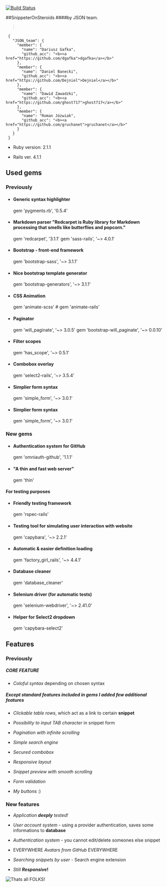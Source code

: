 [![Build Status](https://travis-ci.org/gruchanet/snippeter_on_steroids.svg?branch=master)](https://travis-ci.org/gruchanet/snippeter_on_steroids)

##SnippeterOnSteroids
####by JSON team.


><pre>
     {
       "JSON_team": {
         "member": {
           "name": "Dariusz Gafka",
           "github_acc": "<b><a href="https://github.com/dgafka">dgafka</a></b>"
         },
         "member": {
           "name": "Daniel Banecki",
           "github_acc": "<b><a href="https://github.com/Dejniel">Dejniel</a></b>"
         },
         "member": {
           "name": "Dawid Zawadzki",
           "github_acc": "<b><a href="https://github.com/ghost717">ghost717</a></b>"
         },
         "member": {
           "name": "Roman Józwiak",
           "github_acc": "<b><a href="https://github.com/gruchanet">gruchanet</a></b>"
         }
       }
     }
></pre>


* Ruby version: 2.1.1

* Rails ver. 4.1.1


## Used gems
### Previously
* #### Generic syntax highlighter
    gem 'pygments.rb', '0.5.4'

* #### Markdown parser "Redcarpet is Ruby library for Markdown processing that smells like butterflies and popcorn."
    gem 'redcarpet', '3.1.1'
    gem 'sass-rails', '~> 4.0.1'

* #### Bootstrap - front-end framework
    gem 'bootstrap-sass', '~> 3.1.1'

* #### Nice bootstrap template generator
    gem 'bootstrap-generators', '~> 3.1.1'

* #### CSS Animation
    gem 'animate-scss' # gem 'animate-rails'

* #### Paginator
    gem 'will_paginate', '~> 3.0.5'
    gem 'bootstrap-will_paginate', '~> 0.0.10'

* #### Filter scopes
    gem 'has_scope', '~> 0.5.1'

* #### Combobox overlay
    gem 'select2-rails', '~> 3.5.4'

* #### Simplier form syntax
    gem 'simple_form', '~> 3.0.1'

* #### Simplier form syntax
    gem 'simple_form', '~> 3.0.1'

### New gems

* #### Authentication system for GitHub
    gem 'omniauth-github', '1.1.1'

* #### "A thin and fast web server"
    gem 'thin'


#### For testing purposes

* #### Friendly testing framework
    gem 'rspec-rails'

* #### Testing tool for simulating user interaction with website
    gem 'capybara', '~> 2.2.1'

* #### Automatic & easier definition loading
    gem 'factory_girl_rails', '~> 4.4.1'

* #### Database cleaner
    gem 'database_cleaner'

* #### Selenium driver (for automatic tests)
    gem 'selenium-webdriver', '~> 2.41.0'

* #### Helper for Select2 dropdown
    gem 'capybara-select2'


## Features
### Previously

##### CORE FEATURE

* <i>Coloful syntax</i> depending on chosen syntax

##### Except standard features included in gems I added few additional features

* <i>Clickable table rows</i>, which act as a link to certain <b>snippet</b>

* <i>Possibility to input TAB character</i> in snippet form

* <i>Pagination with infinite scrolling</i>

* <i>Simple search engine</i>

* <i>Secured combobox</i>

* <i>Responsive layout</i>

* <i>Snippet preview with smooth scrolling</i>

* <i>Form validation</i>

* <i>My buttons</i> :)

### New features

* <i>Application <b>deeply</b> tested!</i>

* <i>User account system</i> - using a provider authentication, saves some informations to <b>database</b>

* <i>Authentication system</i> - you cannot edit/delete someones else snippet

* EVERYWHERE <i>Avatars from GitHub</i> EVERYWHERE

* <i>Searching snippets by user</i> - Search engine extension

* <i>Still <b>Responsive</b></i><b>!</b>


![Thats all FOLKS!](http://www.soothetube.com/wp-content/uploads/2013/12/all.jpg)